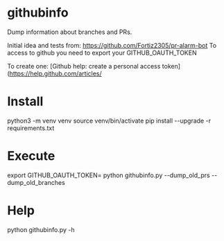 # githubinfo #
Dump information about branches and PRs.

Initial idea and tests from: https://github.com/Fortiz2305/pr-alarm-bot
To access to github you need to export your GITHUB_OAUTH_TOKEN

To create one:
[Github help: create a personal access token](https://help.github.com/articles/

# Install #
python3 -m venv venv
source venv/bin/activate
pip install --upgrade -r requirements.txt

# Execute #
export GITHUB_OAUTH_TOKEN=<githubaccesstoken>
python githubinfo.py --dump_old_prs --dump_old_branches <github-organization>

# Help #
python githubinfo.py -h